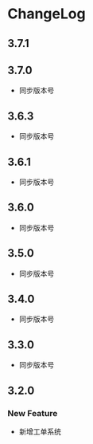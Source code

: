 # ChangeLog

## 3.7.1

## 3.7.0

- 同步版本号


## 3.6.3

- 同步版本号

## 3.6.1

- 同步版本号

## 3.6.0

- 同步版本号

## 3.5.0

- 同步版本号

## 3.4.0

- 同步版本号

## 3.3.0

- 同步版本号

## 3.2.0

### New Feature

- 新增工单系统

